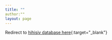 ```yaml
---
title: ""
author:""
layout: page
---
```


Redirect to [hihisiv database here](http://152.70.185.41){:target="_blank"} 